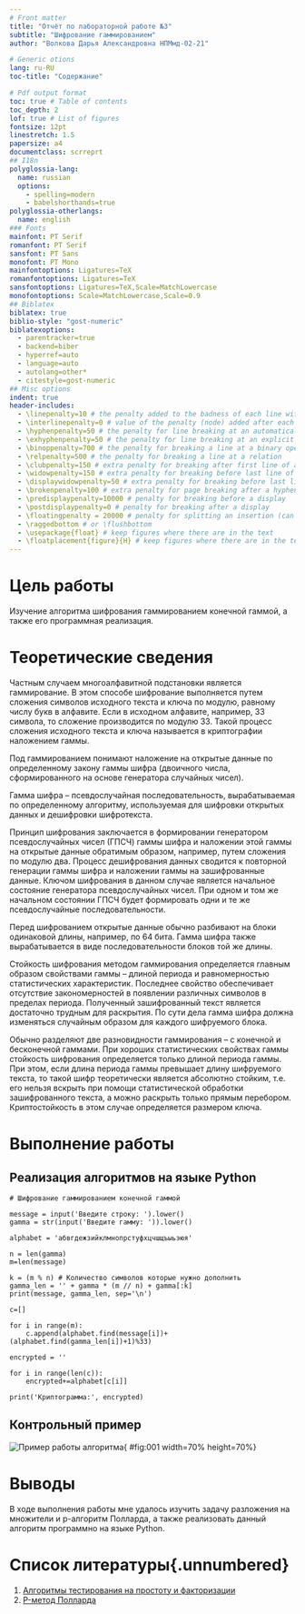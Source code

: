 ```yaml
---
# Front matter
title: "Отчёт по лабораторной работе №3"
subtitle: "Шифрование гаммированием"
author: "Волкова Дарья Александровна НПМмд-02-21"

# Generic otions
lang: ru-RU
toc-title: "Содержание"

# Pdf output format
toc: true # Table of contents
toc_depth: 2
lof: true # List of figures
fontsize: 12pt
linestretch: 1.5
papersize: a4
documentclass: scrreprt
## I18n
polyglossia-lang:
  name: russian
  options:
	- spelling=modern
	- babelshorthands=true
polyglossia-otherlangs:
  name: english
### Fonts
mainfont: PT Serif
romanfont: PT Serif
sansfont: PT Sans
monofont: PT Mono
mainfontoptions: Ligatures=TeX
romanfontoptions: Ligatures=TeX
sansfontoptions: Ligatures=TeX,Scale=MatchLowercase
monofontoptions: Scale=MatchLowercase,Scale=0.9
## Biblatex
biblatex: true
biblio-style: "gost-numeric"
biblatexoptions:
  - parentracker=true
  - backend=biber
  - hyperref=auto
  - language=auto
  - autolang=other*
  - citestyle=gost-numeric
## Misc options
indent: true
header-includes:
  - \linepenalty=10 # the penalty added to the badness of each line within a paragraph (no associated penalty node) Increasing the value makes tex try to have fewer lines in the paragraph.
  - \interlinepenalty=0 # value of the penalty (node) added after each line of a paragraph.
  - \hyphenpenalty=50 # the penalty for line breaking at an automatically inserted hyphen
  - \exhyphenpenalty=50 # the penalty for line breaking at an explicit hyphen
  - \binoppenalty=700 # the penalty for breaking a line at a binary operator
  - \relpenalty=500 # the penalty for breaking a line at a relation
  - \clubpenalty=150 # extra penalty for breaking after first line of a paragraph
  - \widowpenalty=150 # extra penalty for breaking before last line of a paragraph
  - \displaywidowpenalty=50 # extra penalty for breaking before last line before a display math
  - \brokenpenalty=100 # extra penalty for page breaking after a hyphenated line
  - \predisplaypenalty=10000 # penalty for breaking before a display
  - \postdisplaypenalty=0 # penalty for breaking after a display
  - \floatingpenalty = 20000 # penalty for splitting an insertion (can only be split footnote in standard LaTeX)
  - \raggedbottom # or \flushbottom
  - \usepackage{float} # keep figures where there are in the text
  - \floatplacement{figure}{H} # keep figures where there are in the text
---
```


# Цель работы

Изучение алгоритма шифрования гаммированием конечной гаммой, а также его программная реализация.

# Теоретические сведения

Частным случаем многоалфавитной подстановки является гаммирование. В этом способе шифрование выполняется путем сложения символов исходного текста и ключа по модулю, равному числу букв в алфавите. Если в исходном алфавите, например, 33 символа, то сложение производится по модулю 33. Такой процесс сложения исходного текста и ключа называется в криптографии наложением гаммы.

Под гаммированием понимают наложение на открытые данные по определенному закону гаммы шифра (двоичного числа, сформированного на основе генератора случайных чисел).

Гамма шифра – псевдослучайная последовательность, вырабатываемая по определенному алгоритму, используемая для шифровки открытых данных и дешифровки шифротекста.

Принцип шифрования заключается в формировании генератором псевдослучайных чисел (ГПСЧ) гаммы шифра и наложении этой гаммы на открытые данные обратимым образом, например, путем сложения по модулю два. Процесс дешифрования данных сводится к повторной генерации гаммы шифра и наложении гаммы на зашифрованные данные. Ключом шифрования в данном случае является начальное состояние генератора псевдослучайных чисел. При одном и том же начальном состоянии ГПСЧ будет формировать одни и те же псевдослучайные последовательности.

Перед шифрованием открытые данные обычно разбивают на блоки одинаковой длины, например, по 64 бита. Гамма шифра также вырабатывается в виде последовательности блоков той же длины.

Стойкость шифрования методом гаммирования определяется главным образом свойствами гаммы – длиной периода и равномерностью статистических характеристик. Последнее свойство обеспечивает отсутствие закономерностей в появлении различных символов в пределах периода. Полученный зашифрованный текст является достаточно трудным для раскрытия. По сути дела гамма шифра должна изменяться случайным образом для каждого шифруемого блока.

Обычно разделяют две разновидности гаммирования – с конечной и бесконечной гаммами. При хороших статистических свойствах гаммы стойкость шифрования определяется только длиной периода гаммы. При этом, если длина периода гаммы превышает длину шифруемого текста, то такой шифр теоретически является абсолютно стойким, т.е. его нельзя вскрыть при помощи статистической обработки зашифрованного текста, а можно раскрыть только прямым перебором. Криптостойкость в этом случае определяется размером ключа.

# Выполнение работы

## Реализация алгоритмов на языке Python

```
# Шифрование гаммированием конечной гаммой

message = input('Введите строку: ').lower()
gamma = str(input('Введите гамму: ')).lower()

alphabet = 'абвгдежзийклмнопрстуфхцчшщъыьэюя'

n = len(gamma)
m=len(message)

k = (m % n) # Количество символов которые нужно дополнить
gamma_len = '' + gamma * (m // n) + gamma[:k]
print(message, gamma_len, sep='\n')

c=[]

for i in range(m):
    c.append(alphabet.find(message[i])+(alphabet.find(gamma_len[i])+1)%33)

encrypted = ''

for i in range(len(c)):
    encrypted+=alphabet[c[i]]

print('Криптограмма:', encrypted)
```

## Контрольный пример

![Пример работы алгоритма](https://github.com/volkk3/Mathematical-foundations-of-information-protection-and-information-security/raw/Lab03/screen/png03.PNG?raw=true){ #fig:001 width=70% height=70%}


# Выводы

В ходе выполнения работы мне удалось изучить задачу разложения на множители и p-алгоритм Полларда, а также реализовать данный алгоритм программно на языке Python.


# Список литературы{.unnumbered}

1. [Алгоритмы тестирования на простоту и факторизации](https://habr.com/ru/post/521876/)
2. [P-метод Полларда](https://ru.bmstu.wiki/P-метод_Полларда)
